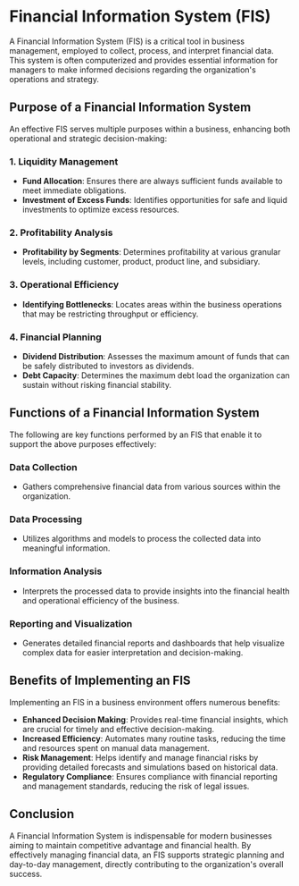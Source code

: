 # Financial Information System (FIS)

A Financial Information System (FIS) is a critical tool in business management, employed to collect, process, and interpret financial data. This system is often computerized and provides essential information for managers to make informed decisions regarding the organization's operations and strategy.

## Purpose of a Financial Information System

An effective FIS serves multiple purposes within a business, enhancing both operational and strategic decision-making:

### 1. **Liquidity Management**
   - **Fund Allocation**: Ensures there are always sufficient funds available to meet immediate obligations.
   - **Investment of Excess Funds**: Identifies opportunities for safe and liquid investments to optimize excess resources.

### 2. **Profitability Analysis**
   - **Profitability by Segments**: Determines profitability at various granular levels, including customer, product, product line, and subsidiary.

### 3. **Operational Efficiency**
   - **Identifying Bottlenecks**: Locates areas within the business operations that may be restricting throughput or efficiency.

### 4. **Financial Planning**
   - **Dividend Distribution**: Assesses the maximum amount of funds that can be safely distributed to investors as dividends.
   - **Debt Capacity**: Determines the maximum debt load the organization can sustain without risking financial stability.

## Functions of a Financial Information System

The following are key functions performed by an FIS that enable it to support the above purposes effectively:

### **Data Collection**
   - Gathers comprehensive financial data from various sources within the organization.

### **Data Processing**
   - Utilizes algorithms and models to process the collected data into meaningful information.

### **Information Analysis**
   - Interprets the processed data to provide insights into the financial health and operational efficiency of the business.

### **Reporting and Visualization**
   - Generates detailed financial reports and dashboards that help visualize complex data for easier interpretation and decision-making.

## Benefits of Implementing an FIS

Implementing an FIS in a business environment offers numerous benefits:

- **Enhanced Decision Making**: Provides real-time financial insights, which are crucial for timely and effective decision-making.
- **Increased Efficiency**: Automates many routine tasks, reducing the time and resources spent on manual data management.
- **Risk Management**: Helps identify and manage financial risks by providing detailed forecasts and simulations based on historical data.
- **Regulatory Compliance**: Ensures compliance with financial reporting and management standards, reducing the risk of legal issues.

## Conclusion

A Financial Information System is indispensable for modern businesses aiming to maintain competitive advantage and financial health. By effectively managing financial data, an FIS supports strategic planning and day-to-day management, directly contributing to the organization's overall success.
